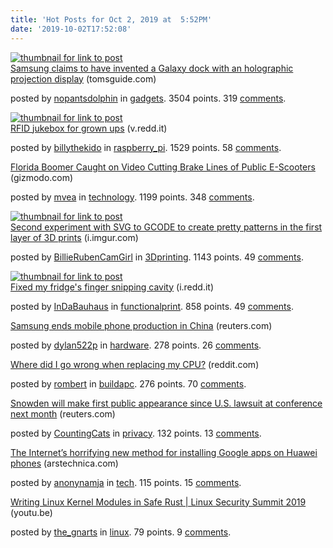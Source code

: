 ```yaml
---
title: 'Hot Posts for Oct 2, 2019 at  5:52PM'
date: '2019-10-02T17:52:08'
---
```

<article><a href='https://www.tomsguide.com/news/samsung-invents-a-galaxy-phone-dock-with-a-holographic-display'><img src='https://b.thumbs.redditmedia.com/AML_sLPVld5Wcv1PFWRbdFo97_OJrOSCHgyw-8_4eQE.jpg' alt='thumbnail for link to post'></a><div><a href='https://www.tomsguide.com/news/samsung-invents-a-galaxy-phone-dock-with-a-holographic-display'>Samsung claims to have invented a Galaxy dock with an holographic projection display</a> (tomsguide.com)<p>posted by <a href='https://www.reddit.com/user/nopantsdolphin'>nopantsdolphin</a> in <a href='https://www.reddit.com/r/gadgets'>gadgets</a>. 3504 points. 319 <a href='https://www.reddit.com/r/gadgets/comments/dc8fcu/samsung_claims_to_have_invented_a_galaxy_dock/'>comments</a>.</p></div></article>

<article><a href='https://v.redd.it/i32ad1e4t3q31'><img src='https://b.thumbs.redditmedia.com/-bUec6NXWnwjVz311RWJ9090qLL5qCxt0clq6n6Fp-k.jpg' alt='thumbnail for link to post'></a><div><a href='https://v.redd.it/i32ad1e4t3q31'>RFID jukebox for grown ups</a> (v.redd.it)<p>posted by <a href='https://www.reddit.com/user/billythekido'>billythekido</a> in <a href='https://www.reddit.com/r/raspberry_pi'>raspberry_pi</a>. 1529 points. 58 <a href='https://www.reddit.com/r/raspberry_pi/comments/dc8fqx/rfid_jukebox_for_grown_ups/'>comments</a>.</p></div></article>

<article><div><a href='https://gizmodo.com/florida-boomer-caught-on-video-cutting-brake-lines-of-p-1838691831'>Florida Boomer Caught on Video Cutting Brake Lines of Public E-Scooters</a> (gizmodo.com)<p>posted by <a href='https://www.reddit.com/user/mvea'>mvea</a> in <a href='https://www.reddit.com/r/technology'>technology</a>. 1199 points. 348 <a href='https://www.reddit.com/r/technology/comments/dc9108/florida_boomer_caught_on_video_cutting_brake/'>comments</a>.</p></div></article>

<article><a href='https://i.imgur.com/cIjNHc0.gifv'><img src='https://a.thumbs.redditmedia.com/buAjOE1CXF23VWnMhQuyY4r2cs0Nmr_1GKGGqIEBK10.jpg' alt='thumbnail for link to post'></a><div><a href='https://i.imgur.com/cIjNHc0.gifv'>Second experiment with SVG to GCODE to create pretty patterns in the first layer of 3D prints</a> (i.imgur.com)<p>posted by <a href='https://www.reddit.com/user/BillieRubenCamGirl'>BillieRubenCamGirl</a> in <a href='https://www.reddit.com/r/3Dprinting'>3Dprinting</a>. 1143 points. 49 <a href='https://www.reddit.com/r/3Dprinting/comments/dc8pa9/second_experiment_with_svg_to_gcode_to_create/'>comments</a>.</p></div></article>

<article><a href='https://i.redd.it/vx7i4ohff3q31.jpg'><img src='https://b.thumbs.redditmedia.com/Y1uiotQzVFYnmdCEcuwYRoNceqsJry-hf5u9cTBS7nA.jpg' alt='thumbnail for link to post'></a><div><a href='https://i.redd.it/vx7i4ohff3q31.jpg'>Fixed my fridge's finger snipping cavity</a> (i.redd.it)<p>posted by <a href='https://www.reddit.com/user/InDaBauhaus'>InDaBauhaus</a> in <a href='https://www.reddit.com/r/functionalprint'>functionalprint</a>. 858 points. 49 <a href='https://www.reddit.com/r/functionalprint/comments/dc7mri/fixed_my_fridges_finger_snipping_cavity/'>comments</a>.</p></div></article>

<article><div><a href='https://www.reuters.com/article/us-samsung-elec-china/samsung-ends-mobile-phone-production-in-china-idUSKBN1WH0LR'>Samsung ends mobile phone production in China</a> (reuters.com)<p>posted by <a href='https://www.reddit.com/user/dylan522p'>dylan522p</a> in <a href='https://www.reddit.com/r/hardware'>hardware</a>. 278 points. 26 <a href='https://www.reddit.com/r/hardware/comments/dcafia/samsung_ends_mobile_phone_production_in_china/'>comments</a>.</p></div></article>

<article><div><a href='https://www.reddit.com/r/buildapc/comments/dc9coj/where_did_i_go_wrong_when_replacing_my_cpu/'>Where did I go wrong when replacing my CPU?</a> (reddit.com)<p>posted by <a href='https://www.reddit.com/user/rombert'>rombert</a> in <a href='https://www.reddit.com/r/buildapc'>buildapc</a>. 276 points. 70 <a href='https://www.reddit.com/r/buildapc/comments/dc9coj/where_did_i_go_wrong_when_replacing_my_cpu/'>comments</a>.</p></div></article>

<article><div><a href='https://www.reuters.com/article/us-tech-snowden-idUSKBN1WH1JX'>Snowden will make first public appearance since U.S. lawsuit at conference next month</a> (reuters.com)<p>posted by <a href='https://www.reddit.com/user/CountingCats'>CountingCats</a> in <a href='https://www.reddit.com/r/privacy'>privacy</a>. 132 points. 13 <a href='https://www.reddit.com/r/privacy/comments/dcawre/snowden_will_make_first_public_appearance_since/'>comments</a>.</p></div></article>

<article><div><a href='https://arstechnica.com/gadgets/2019/10/the-internets-horrifying-new-method-for-installing-google-apps-on-huawei-phones/'>The Internet’s horrifying new method for installing Google apps on Huawei phones</a> (arstechnica.com)<p>posted by <a href='https://www.reddit.com/user/anonynamja'>anonynamja</a> in <a href='https://www.reddit.com/r/tech'>tech</a>. 115 points. 15 <a href='https://www.reddit.com/r/tech/comments/dcaqaa/the_internets_horrifying_new_method_for/'>comments</a>.</p></div></article>

<article><div><a href='https://youtu.be/RyY01fRyGhM'>Writing Linux Kernel Modules in Safe Rust | Linux Security Summit 2019</a> (youtu.be)<p>posted by <a href='https://www.reddit.com/user/the_gnarts'>the_gnarts</a> in <a href='https://www.reddit.com/r/linux'>linux</a>. 79 points. 9 <a href='https://www.reddit.com/r/linux/comments/dcbx9a/writing_linux_kernel_modules_in_safe_rust_linux/'>comments</a>.</p></div></article>

